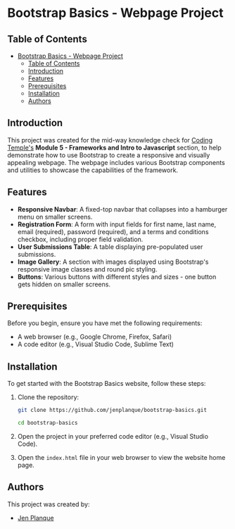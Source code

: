 # Bootstrap Basics - Webpage Project

## Table of Contents
- [Bootstrap Basics - Webpage Project](#bootstrap-basics---webpage-project)
  - [Table of Contents](#table-of-contents)
  - [Introduction](#introduction)
  - [Features](#features)
  - [Prerequisites](#prerequisites)
  - [Installation](#installation)
  - [Authors](#authors)

## Introduction
This project was created for the mid-way knowledge check for [Coding Temple's](https://www.codingtemple.com) **Module 5 - Frameworks and Intro to Javascript** section, to help demonstrate how to use Bootstrap to create a responsive and visually appealing webpage. The webpage includes various Bootstrap components and utilities to showcase the capabilities of the framework.

## Features
- **Responsive Navbar**: A fixed-top navbar that collapses into a hamburger menu on smaller screens.
- **Registration Form**: A form with input fields for first name, last name, email (required), password (required), and a terms and conditions checkbox, including proper field validation.
- **User Submissions Table**: A table displaying pre-populated user submissions.
- **Image Gallery**: A section with images displayed using Bootstrap's responsive image classes and round pic styling.
- **Buttons**: Various buttons with different styles and sizes - one button gets hidden on smaller screens.


## Prerequisites

Before you begin, ensure you have met the following requirements:

- A web browser (e.g., Google Chrome, Firefox, Safari)
- A code editor (e.g., Visual Studio Code, Sublime Text)


## Installation

To get started with the Bootstrap Basics website, follow these steps:

1. Clone the repository:

   ```bash
   git clone https://github.com/jenplanque/bootstrap-basics.git

   cd bootstrap-basics
   ```

2. Open the project in your preferred code editor (e.g., Visual Studio Code).

3. Open the `index.html` file in your web browser to view the website home page.

## Authors

This project was created by:

- [Jen Planque](https://github.com/jenplanque)


```